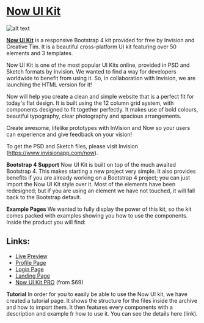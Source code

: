 # [Now UI Kit](https://templates.pingendo.com/nowuikit/index.html)
![alt text](https://templates.pingendo.com/nowuikit/assets/img/github-cover.jpg "Now UI Kit")


**[Now UI Kit](https://templates.pingendo.com/nowuikit/index.html)** is a responsive Bootstrap 4 kit provided for free by Invision and Creative Tim. It is a beautiful cross-platform UI kit featuring over 50 elements and 3 templates.

Now UI Kit is one of the most popular UI Kits online, provided in PSD and Sketch formats by Invision. We wanted to find a way for developers worldwide to benefit from using it. So, in collaboration with Invision, we are launching the HTML version for it!

Now will help you create a clean and simple website that is a perfect fit for today's flat design. It is built using the 12 column grid system, with components designed to fit together perfectly. It makes use of bold colours, beautiful typography, clear photography and spacious arrangements.

Create awesome, lifelike prototypes with InVision and Now so your users can experience and give feedback on your vision!

To get the PSD and Sketch files, please visit Invision (https://www.invisionapp.com/now).


**Bootstrap 4 Support**
Now UI Kit is built on top of the much awaited Bootstrap 4. This makes starting a new project very simple. It also provides benefits if you are already working on a Bootstrap 4 project; you can just import the Now UI Kit style over it. Most of the elements have been redesigned; but if you are using an element we have not touched, it will fall back to the Bootstrap default.

**Example Pages**
We wanted to fully display the power of this kit, so the kit comes packed with examples showing you how to use the components. Inside the product you will find:

## Links:

+ [Live Preview](http://demos.creative-tim.com/now-ui-kit/index.html)
+ [Profile Page](http://demos.creative-tim.com/now-ui-kit/examples/profile-page.html)
+ [Login Page](http://demos.creative-tim.com/now-ui-kit/examples/login-page.html)
+ [Landing Page](http://demos.creative-tim.com/now-ui-kit/examples/landing-page.html)
+ [Now UI Kit PRO](http://demos.creative-tim.com/now-ui-kit-pro/presentation.html) (from $69)

**Tutorial**
In order for you to easily be able to use the Now UI kit, we have created a tutorial page. It shows the structure for the files inside the archive and how to import them. It then features every components with a description and example fr how to use it. You can see the details here (link).
